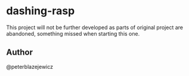 # dashing-rasp

This project will not be further developed as parts of original project are abandoned, something missed when starting this one.

## Author
@peterblazejewicz
